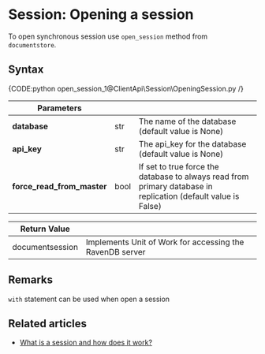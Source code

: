 # Session: Opening a session

To open synchronous session use `open_session` method from `documentstore`.

## Syntax

{CODE:python open_session_1@ClientApi\Session\OpeningSession.py /}

| Parameters | | |
| ------------- | ------------- | ----- |
| **database** | str | The name of the database (default value is None)|
| **api_key** | str | The api_key for the database (default value is None)|
| **force_read_from_master** | bool | If set to true force the database to always read from primary database in replication (default value is False)|

| Return Value | |
| ------------- | ----- |
| documentsession | Implements Unit of Work for accessing the RavenDB server |


## Remarks

`with` statement can be used when open a session 

## Related articles

- [What is a session and how does it work?](./what-is-a-session-and-how-does-it-work)  
